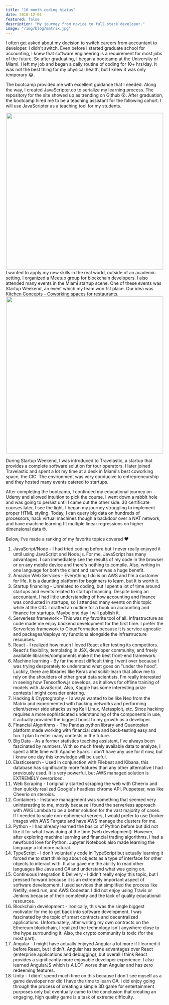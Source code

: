 ```yaml
---
title: "10 month coding hiatus"
date: 2018-12-01
featured: false
description: "My journey from novice to full stack developer."
image: "/img/blog/matrix.jpg"
---
```



I often get asked about my decision to switch careers from accountant to developer. I didn't switch. Even before I started graduate school for accounting, I knew that software engineering is a requirement for most jobs of the future. So after graduating, I began a bootcamp at the University of Miami. I left my job and began a daily routine of coding for 10+ hrs/day. It was not the best thing for my physical health, but I knew it was only temporary 😂.

The bootcamp provided me with excellent guidance that I needed. Along the way, I created JavaScripter.co to serialize my learning process. The repository for the site showed up as trending on Github 😲. After graduation, the bootcamp hired me to be a teaching assistant for the following cohort. I will use JavaScripter as a teaching tool for my students.

<div style="text-align:center">
  <img src="/img/blog/bootcamp.jpeg" width="500px">
</div>
I wanted to apply my new skills in the real world, outside of an academic setting. I organized a Meetup group for blockchain developers. I also attended many events in the Miami startup scene. One of these events was Startup Weekend, an event which my team won 1st place. Our idea was Kitchen Concepts - Coworking spaces for restaurants.

<div style="text-align:center">
<img src="/img/blog/startupweekend.jpg" width="500px">
</div>

During Startup Weekend, I was introduced to Travelastic, a startup that provides a complete software solution for tour operators. I later joined Travelastic and spent a lot my time at a desk in Miami's best coworking space, the CIC. The environment was very conducive to entrepreneurship and they hosted many events catered to startups.

After completing the bootcamp, I continued my educational journey on Udemy and allowed intuition to pick the course. I went down a rabbit hole and was going to persist until I came out the other side. 30 certificate courses later, I see the light. I began my journey struggling to implement proper HTML styling. Today, I can query big data on hundreds of processors, hack virtual machines though a backdoor over a NAT network, and have machine learning fit multiple linear regressions on higher dimensional data 🤓.

Below, I've made a ranking of my favorite topics covered ❤️

1. JavaScript/Node - I had tried coding before but I never really enjoyed it until using JavaScript and Node.js. For me, JavaScript has many advantages. I can immediately see the results of my code in the browser or on any mobile device and there's nothing to compile. Also, writing in one language for both the client and server was a huge benefit.
2. Amazon Web Services - Everything I do is on AWS and I'm a customer for life. It is a daunting platform for beginners to learn, but it is worth it.
3. Startup financing - Unrelated to coding, but I spent a lot of time around startups and events related to startup financing. Despite being an accountant, I had little understanding of how accounting and finance was conducted in startups, so I attended many events on this topic while at the CIC. I drafted an outline for a book on accounting and finance for startups. Maybe one day I will publish it.
4. Serverless framework - This was my favorite tool of all. Infrastructure as code made me enjoy backend development for the first time. I prefer the Serverless framework to CloudFormation because it is service agnostic and packages/deploys my functions alongside the infrastructure resources.
5. React - I realized how much I loved React after testing its competitors. React's flexibility, templating in JSX, developer community, and freely available libraries/components make it the best front-end framework.
6. Machine learning - By far the most difficult thing I went over because I was trying desperately to understand what goes on "under the hood". Luckily, there are libraries like Keras and scikit-learn that allow me to rely on the shoulders of other great data scientists. I'm really interested in seeing how Tensorflow.js develops, as it allows for offline training of models with JavaScript. Also, Kaggle has some interesting prize contests I might consider entering.
7. Hacking & Cryptography - I always wanted to be like Neo from the Matrix and experimented with hacking networks and performing client/server side attacks using Kali Linux, Metasploit, etc. Since hacking requires a more sophisticated understanding of the components in use, it actually provided the biggest boost to my growth as a developer.
8. Financial Algorithms - The Pandas python library and Quantopian platform made working with financial data and back-testing easy and fun. I plan to enter many contests in the future.
9. Big Data - As a former statistics teaching assistant, I've always been fascinated by numbers. With so much freely available data to analyze, I spent a little time with Apache Spark. I don't have any use for it now, but I know one day this knowledge will be useful.
10. Elasticsearch - Used in conjunction with Filebeat and Kibana, this database has significantly more features than any other alternative I had previously used. It is very powerful, but AWS managed solution is EXTREMELY overpriced.
11. Web Scraping - I originally started scraping the web with Cheerio and then quickly realized Google's headless chrome API, Puppeteer, was like Cheerio on steroids.
12. Containers - Instance management was something that seemed very uninteresting to me, mostly because I found the serverless approach with AWS Lambda to be a better solution for the vast majority of cases. If I needed to scale non-ephemeral servers, I would prefer to use Docker images with AWS Fargate and have AWS manage the clusters for me.
13. Python - I had already learned the basics of Python before but did not like it for what I was doing at the time (web development). However, after exploring machine learning and financial trading algorithms, I had a newfound love for Python. Jupyter Notebook also made learning the language a lot more natural.
14. TypeScript - I don't voluntarily code in TypeScript but actually learning it forced me to start thinking about objects as a type of interface for other objects to interact with. It also gave me the ability to read other languages like Java and C# and understand what was going on.
15. Continuous Integration & Delivery - I didn't really enjoy this topic, but I pressed forward because it is an extremely important aspect of software development. I used services that simplified the process like Netlify, seed.run, and AWS Codestar. I did not enjoy using Travis or Jenkins because of their complexity and the lack of quality educational resources.
16. Blockchain development - Ironically, this was the single biggest motivator for me to get back into software development. I was fascinated by the topic of smart contracts and decentralized applications. Unfortunately, after writing my own contracts on the Ethereum blockchain, I realized the technology isn't anywhere close to the hype surrounding it. Also, the crypto community is toxic (for the most part).
17. Angular - I might have actually enjoyed Angular a lot more if I learned it before React, but I didn't. Angular has some advantages over React (enterprise applications and debugging), but overall I think React provides a significantly more enjoyable developer experience. I also learned AngularJS which is A LOT worse than Angular and has zero redeeming features.
18. Unity - I didn't spend much time on this because I don't see myself as a game developer nor did I have the time to learn C#. I did enjoy going through the process of creating a simple 3D game for entertainment purposes only but eventually came to the conclusion that creating an engaging, high quality game is a task of extreme difficulty.